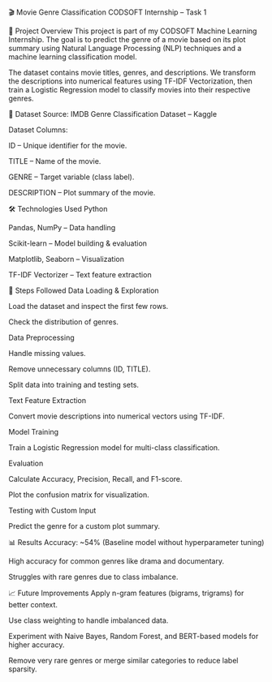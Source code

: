 🎬 Movie Genre Classification
CODSOFT Internship – Task 1

📌 Project Overview
This project is part of my CODSOFT Machine Learning Internship.
The goal is to predict the genre of a movie based on its plot summary using Natural Language Processing (NLP) techniques and a machine learning classification model.

The dataset contains movie titles, genres, and descriptions. We transform the descriptions into numerical features using TF-IDF Vectorization, then train a Logistic Regression model to classify movies into their respective genres.

📂 Dataset
Source: IMDB Genre Classification Dataset – Kaggle

Dataset Columns:

ID – Unique identifier for the movie.

TITLE – Name of the movie.

GENRE – Target variable (class label).

DESCRIPTION – Plot summary of the movie.

🛠️ Technologies Used
Python

Pandas, NumPy – Data handling

Scikit-learn – Model building & evaluation

Matplotlib, Seaborn – Visualization

TF-IDF Vectorizer – Text feature extraction

🚀 Steps Followed
Data Loading & Exploration

Load the dataset and inspect the first few rows.

Check the distribution of genres.

Data Preprocessing

Handle missing values.

Remove unnecessary columns (ID, TITLE).

Split data into training and testing sets.

Text Feature Extraction

Convert movie descriptions into numerical vectors using TF-IDF.

Model Training

Train a Logistic Regression model for multi-class classification.

Evaluation

Calculate Accuracy, Precision, Recall, and F1-score.

Plot the confusion matrix for visualization.

Testing with Custom Input

Predict the genre for a custom plot summary.

📊 Results
Accuracy: ~54% (Baseline model without hyperparameter tuning)

High accuracy for common genres like drama and documentary.

Struggles with rare genres due to class imbalance.

📈 Future Improvements
Apply n-gram features (bigrams, trigrams) for better context.

Use class weighting to handle imbalanced data.

Experiment with Naive Bayes, Random Forest, and BERT-based models for higher accuracy.

Remove very rare genres or merge similar categories to reduce label sparsity.
